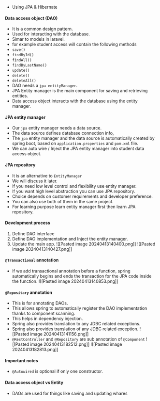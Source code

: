 - Using JPA & Hibernate

#### Data access object (DAO)
- It is a common design pattern.
- Used for interacting with the database.
- Simar to models in laravel.
- for example student access will contain the following methods
- `save()`
- `findById()`
- `findAll()`
- `findByLastName()`
- `update()`
- `delete()`
- `deleteAll()`
- DAO needs a `jpa entityManager`.
- JPA Entity manager is the main component for saving and retrieving entities.
- Data access object interacts with the database using the entity manager.
#### JPA entity manager
- Our `jpa` entity manager needs a data source.
- The data source defines database connection info,
- The `jpa` entity manager and the data source is automatically created by spring boot, based on `application.properties` and `pom.xml` file.
- We can auto wire / Inject the JPA entity manager into student data access object.

#### JPA repository
- It is an alternative to `EntityManager`
- We will discuss it later.
- If you need low level control and flexibility use entity manager.
- If you want high level abstraction you can use JPA repository.
- Choice depends on customer requirements and developer preference.
- You can also use both of them in the same project.
- For learning purpose learn entity manager first then learn JPA repository.

#### Development process
1. Define DAO interface
2. Define DAO implementation and Inject the entity manager.
4. Update the main app.
![[Pasted image 20240413140400.png]]
![[Pasted image 20240413140427.png]]

#### `@Transactional` annotation
- If we add transactional annotation before a function, spring automatically begins and ends the transaction for the JPA code inside the function.
![[Pasted image 20240413140853.png]]
#### `@Repositary` annotation
- This is for annotating DAOs.
- This allows spring to automatically register the DAO implementation thanks to component scanning.
- This helps in dependency injection.
- Spring also provides translation to any JDBC related exceptions.
- Spring also provides translation of any JDBC related exception.
![[Pasted image 20240413141156.png]]
- `@RestController` and `@Repository` are sub annotation of `@Component`
![[Pasted image 20240413182512.png]]
![[Pasted image 20240413182813.png]]

#### Important notes
- `@Autowired` is optional if only one constructor.
#### Data access object vs Entity
- DAOs are used for things like saving and updating whares    

